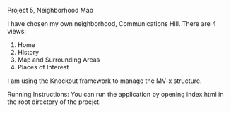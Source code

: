 Project 5, Neighborhood Map

I have chosen my own neighborhood, Communications Hill.
There are 4 views:
1) Home
2) History
3) Map and Surrounding Areas
4) Places of Interest

I am using the Knockout framework to manage the MV-x structure.


Running Instructions:
You can run the application by opening index.html in the root directory of the proejct.
